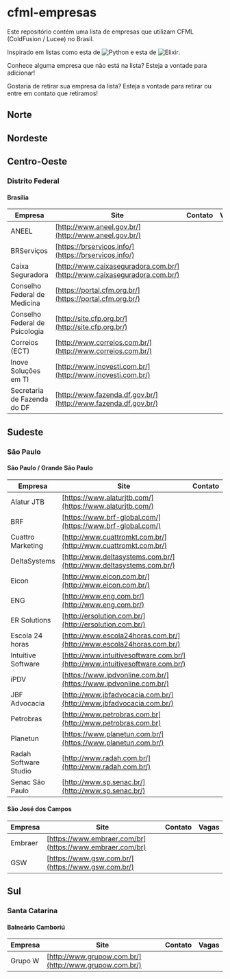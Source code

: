 # cfml-empresas
Este repositório contém uma lista de empresas que utilizam CFML (ColdFusion / Lucee) no Brasil.

Inspirado em listas como esta de ![Python](https://github.com/pythonbrasil/pyBusinesses-BR) e esta de ![Elixir](https://github.com/elixirbrasil/empresas).

Conhece alguma empresa que não está na lista? Esteja a vontade para adicionar!

Gostaria de retirar sua empresa da lista? Esteja a vontade para retirar ou entre em contato que retiramos!

## Norte

## Nordeste

## Centro-Oeste

### Distrito Federal

#### Brasília
Empresa | Site | Contato | Vagas
--- | --- | --- | ---
ANEEL | [http://www.aneel.gov.br/](http://www.aneel.gov.br/) |
BRServiços | [https://brservicos.info/](https://brservicos.info/) |
Caixa Seguradora | [http://www.caixaseguradora.com.br/](http://www.caixaseguradora.com.br/) |
Conselho Federal de Medicina | [https://portal.cfm.org.br/](https://portal.cfm.org.br/) |
Conselho Federal de Psicologia | [http://site.cfp.org.br/](http://site.cfp.org.br/) |
Correios (ECT) | [http://www.correios.com.br/](http://www.correios.com.br/) |
Inove Soluções em TI | [http://www.inovesti.com.br/](http://www.inovesti.com.br/) |
Secretaria de Fazenda do DF | [http://www.fazenda.df.gov.br/](http://www.fazenda.df.gov.br/) |


## Sudeste

### São Paulo

#### São Paulo / Grande São Paulo

Empresa | Site | Contato | Vagas
--- | --- | --- | ---
Alatur JTB | [https://www.alaturjtb.com/](https://www.alaturjtb.com/) |
BRF | [https://www.brf-global.com/](https://www.brf-global.com/) |
Cuattro Marketing | [http://www.cuattromkt.com.br/](http://www.cuattromkt.com.br/) |
DeltaSystems | [http://www.deltasystems.com.br/](http://www.deltasystems.com.br/) |
Eicon | [http://www.eicon.com.br/](http://www.eicon.com.br/) |
ENG | [http://www.eng.com.br/](http://www.eng.com.br/) |
ER Solutions | [http://ersolution.com.br/](http://ersolution.com.br/) |
Escola 24 horas | [http://www.escola24horas.com.br/](http://www.escola24horas.com.br/) |
Intuitive Software | [http://www.intuitivesoftware.com.br/](http://www.intuitivesoftware.com.br/) |
iPDV | [https://www.ipdvonline.com.br/](https://www.ipdvonline.com.br/) |
JBF Advocacia | [http://www.jbfadvocacia.com.br/](http://www.jbfadvocacia.com.br/) |
Petrobras | [http://www.petrobras.com.br](http://www.petrobras.com.br) |
Planetun | [https://www.planetun.com.br/](https://www.planetun.com.br/) |
Radah Software Studio | [http://www.radah.com.br/](http://www.radah.com.br/) |
Senac São Paulo | [http://www.sp.senac.br/](http://www.sp.senac.br/) |

#### São José dos Campos

Empresa | Site | Contato | Vagas
--- | --- | --- | ---
Embraer | [https://www.embraer.com/br](https://www.embraer.com/br) | 
GSW | [https://www.gsw.com.br/](https://www.gsw.com.br/) |



## Sul

### Santa Catarina

#### Balneário Camboriú
Empresa | Site | Contato | Vagas
--- | --- | --- | ---
Grupo W | [http://www.grupow.com.br/](http://www.grupow.com.br/) |